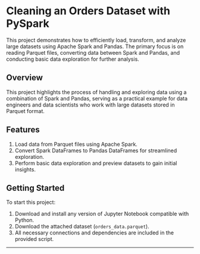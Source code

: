 # Cleaning an Orders Dataset with PySpark  

This project demonstrates how to efficiently load, transform, and analyze large datasets using Apache Spark and Pandas. The primary focus is on reading Parquet files, converting data between Spark and Pandas, and conducting basic data exploration for further analysis.  

## Overview  
This project highlights the process of handling and exploring data using a combination of Spark and Pandas, serving as a practical example for data engineers and data scientists who work with large datasets stored in Parquet format.  

## Features  
1. Load data from Parquet files using Apache Spark.  
2. Convert Spark DataFrames to Pandas DataFrames for streamlined exploration.  
3. Perform basic data exploration and preview datasets to gain initial insights.  

## Getting Started  
To start this project:  
1. Download and install any version of Jupyter Notebook compatible with Python.  
2. Download the attached dataset (`orders_data.parquet`).  
3. All necessary connections and dependencies are included in the provided script.  

---

